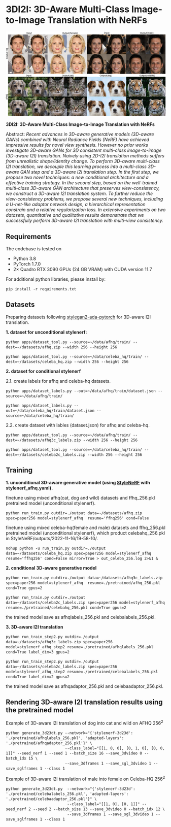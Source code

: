 # 3DI2I: 3D-Aware Multi-Class Image-to-Image Translation with NeRFs</sub>

![Random Sample](./docs/random_sample.png)

**3DI2I: 3D-Aware Multi-Class Image-to-Image Translation with NeRFs**<br>

Abstract: *Recent advances in 3D-aware generative models (3D-aware GANs) combined with Neural Radiance Fields (NeRF) have achieved impressive results for novel view synthesis. However no prior works investigate 3D-aware GANs for 3D consistent multi-class image-to-image (3D-aware I2I) translation. Naively using 2D-I2I translation methods suffers from unrealistic shape/identity change. To perform 3D-aware multi-class I2I translation, we decouple this learning process into a multi-class 3D-aware GAN step and a 3D-aware I2I translation step.   In the first step, we propose two novel techniques: a new conditional architecture and a effective training strategy.  In the second step, based on the well-trained multi-class 3D-aware GAN architecture that preserves view-consistency,  we construct a 3D-aware I2I translation system. To further reduce the view-consistency problems, we propose several new techniques, including a U-net-like adaptor network design, a hierarchical representation constrain and a relative regularization loss.   In extensive experiments on two datasets, quantitative and qualitative results demonstrate  that we successfully perform  3D-aware I2I translation  with  multi-view  consistency.*

## Requirements
The codebase is tested on 
* Python 3.8
* PyTorch 1.7.0
* 2× Quadro RTX 3090 GPUs (24 GB VRAM) with CUDA version 11.7

For additional python libraries, please install by:

```
pip install -r requirements.txt
```

## Datasets
Preparing datasets following [stylegan2-ada-pytorch](https://github.com/NVlabs/stylegan2-ada-pytorch#preparing-datasets) for 3D-aware I2I translation.

**1. dataset for unconditional stylenerf:**
```
python apps/dataset_tool.py --source=~/data/afhq/train/ --dest=~/datasets/afhq.zip --width 256 --height 256
```
```
python apps/dataset_tool.py --source=~/data/celeba_hq/train/ --dest=~/datasets/celeba_hq.zip --width 256 --height 256
```


**2. dataset for conditional stylenerf**

2.1. create labels for afhq and celeba-hq datasets. 
```
python apps/dataset_labels.py --out=~/data/afhq/train/dataset.json --source=~/data/afhq/train/
```
```
python apps/dataset_labels.py --out=~/data/celeba_hq/train/dataset.json --source=~/data/celeba_hq/train/
```

2.2. create dataset with lables (dataset.json) for afhq and celeba-hq.
```
python apps/dataset_tool.py --source=~/data/afhq/train/ --dest=~/datasets/afhq3c_labels.zip --width 256 --height 256
```
```
python apps/dataset_tool.py --source=~/data/celeba_hq/train/ --dest=~/datasets/celeba2c_labels.zip --width 256 --height 256
```

## Training
**1. unconditional 3D-aware generative model (using [StyleNeRF](https://github.com/facebookresearch/StyleNeRF) with stylenerf_afhq.yaml).**

finetune using mixed afhq(cat, dog and wild) datasets and ffhq_256.pkl pretrained model (unconditional stylenerf).
```
python run_train.py outdir=./output data=~/datasets/afhq.zip spec=paper256 model=stylenerf_afhq  resume='ffhq256' cond=False
```
finetune using mixed celeba-hq(female and male) datasets and ffhq_256.pkl pretrained model (unconditional stylenerf), which product celebahq_256.pkl in StyleNeRF/outputs/2022-11-16/19-58-10/.
```
nohup python -u run_train.py outdir=./output data=~/datasets/celeba_hq.zip spec=paper256 model=stylenerf_afhq  resume='ffhq256' cond=False mirror=True > out_celeba_256.log 2>&1 &
```

**2. conditional 3D-aware generative model**

```
python run_train.py outdir=./output data=~/datasets/afhq3c_labels.zip spec=paper256 model=stylenerf_afhq  resume=./pretrained/afhq_256.pkl cond=True gpus=2
```
```
python run_train.py outdir=./output data=~/datasets/celeba2c_labels.zip spec=paper256 model=stylenerf_afhq  resume=./pretrained/celebahq_256.pkl cond=True gpus=2
```

the trained model save as afhqlabels_256.pkl and celebalabels_256.pkl.

**3. 3D-aware I2I translation**

```
python run_train_step2.py outdir=./output data=~/datasets/afhq3c_labels.zip spec=paper256 model=stylenerf_afhq_step2 resume=./pretrained/afhqlabels_256.pkl cond=True label_dim=3 gpus=2
```
```
python run_train_step2.py outdir=./output data=~/datasets/celeba2c_labels.zip spec=paper256 model=stylenerf_afhq_step2 resume=./pretrained/celebalabels_256.pkl cond=True label_dim=2 gpus=2
```

the trained model save as afhqadaptor_256.pkl and celebaadaptor_256.pkl.

## Rendering 3D-aware I2I translation results using the pretrained model

Example of 3D-aware I2I translation of dog into cat and wild on AFHQ $256^2$
```
python generate_3d23dt.py --network="{'stylenerf-3d23d': './pretrained/afhqlabels_256.pkl', 'adapted-layers': './pretrained/afhqadaptor_256.pkl'}" \
                          --class_label="[[1, 0, 0], [0, 1, 0], [0, 0, 1]]" --seed_nerf 1 --seed 1 --batch_size 16 --save_3dvideo 0 --batch_idx 15 \
                          --save_3dframes 1 --save_sgl_3dvideo 1 --save_sglframes 1 --class 1
```

Example of 3D-aware I2I translation of male into female on Celeba-HQ $256^2$
```
python generate_3d23dt.py  --network="{'stylenerf-3d23d': './pretrained/celebalabels_256.pkl', 'adapted-layers': './pretrained/celebaadaptor_256.pkl'}" \
                           --class_label="[[1, 0], [0, 1]]" --seed_nerf 2 --seed 2 --batch_size 13 --save_3dvideo 0 --batch_idx 12 \
                           --save_3dframes 1 --save_sgl_3dvideo 1 --save_sglframes 1 --class 1
```
